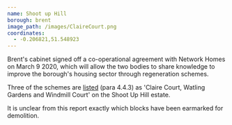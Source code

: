 ```yaml
---
name: Shoot up Hill 
borough: brent 
image_path: /images/ClaireCourt.png
coordinates:
  - -0.206821,51.548923
---
```

Brent's cabinet signed off a co-operational agreement with Network Homes on March 9 2020, which will allow the two bodies to share knowledge to improve the borough's housing sector through regeneration schemes.

Three of the schemes are [listed](http://democracy.brent.gov.uk/documents/s95738/07.%20Cabinet%20Report%20-%20Collaboration%20with%20Network%20Homes.pdf) (para 4.4.3) as 'Claire Court, Watling Gardens and Windmill Court' on the Shoot Up Hill estate. 

It is unclear from this report exactly which blocks have been earmarked for demolition. 
